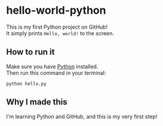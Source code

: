 # hello-world-python

This is my first Python project on GitHub!  
It simply prints `Hello, world!` to the screen.

## How to run it

Make sure you have [Python](https://www.python.org/) installed.  
Then run this command in your terminal:

```
python hello.py
```

## Why I made this

I'm learning Python and GitHub, and this is my very first step!
